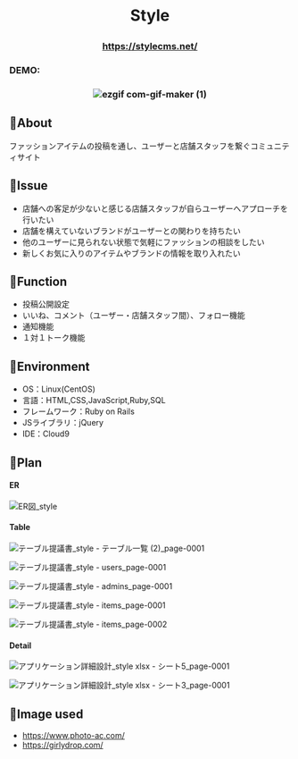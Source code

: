 # <p align="center">Style</p>
### <p align="center">https://stylecms.net/</p>
### DEMO:
### <p align="center">![ezgif com-gif-maker (1)](https://user-images.githubusercontent.com/100408560/195263776-1c7f7a87-c744-4b4e-a38a-3ec0c6501018.gif)</p>

## :bear:About
ファッションアイテムの投稿を通し、ユーザーと店舗スタッフを繋ぐコミュニティサイト

## :rabbit:Issue
- 店舗への客足が少ないと感じる店舗スタッフが自らユーザーへアプローチを行いたい
- 店舗を構えていないブランドがユーザーとの関わりを持ちたい
- 他のユーザーに見られない状態で気軽にファッションの相談をしたい
- 新しくお気に入りのアイテムやブランドの情報を取り入れたい

## :pig:Function
- 投稿公開設定
- いいね、コメント（ユーザー・店舗スタッフ間）、フォロー機能
- 通知機能
- １対１トーク機能

## :dog:Environment
- OS：Linux(CentOS)
- 言語：HTML,CSS,JavaScript,Ruby,SQL
- フレームワーク：Ruby on Rails
- JSライブラリ：jQuery
- IDE：Cloud9


## :panda_face:Plan

#### ER
![ER図_style](https://user-images.githubusercontent.com/100408560/195279301-508f0df0-a688-4b52-9f96-5561eb0ab012.jpg)

#### Table
![テーブル提議書_style - テーブル一覧 (2)_page-0001](https://user-images.githubusercontent.com/100408560/196210263-69e49265-0617-429a-a973-2d45aad84f14.jpg)

![テーブル提議書_style - users_page-0001](https://user-images.githubusercontent.com/100408560/196165329-10e298eb-4cce-44c7-82d4-9ab38a79ea64.jpg)

![テーブル提議書_style - admins_page-0001](https://user-images.githubusercontent.com/100408560/196165502-f66d9e77-eb9e-4d21-9273-64cd4192034e.jpg)

![テーブル提議書_style - items_page-0001](https://user-images.githubusercontent.com/100408560/196165984-2a6c5b95-a24e-40fa-9316-ed30a56c4990.jpg)

![テーブル提議書_style - items_page-0002](https://user-images.githubusercontent.com/100408560/196166110-e9bfb454-ecbf-4c54-b10c-c7cd78e2ec83.jpg)

#### Detail
![アプリケーション詳細設計_style xlsx - シート5_page-0001](https://user-images.githubusercontent.com/100408560/196207537-2bd419ea-062b-4fca-8941-891557cad9ae.jpg)

![アプリケーション詳細設計_style xlsx - シート3_page-0001](https://user-images.githubusercontent.com/100408560/196207798-4d1384ab-21d8-4d8e-b383-3008fc1d46f6.jpg)

## :baby_chick:Image used
- https://www.photo-ac.com/
- https://girlydrop.com/
